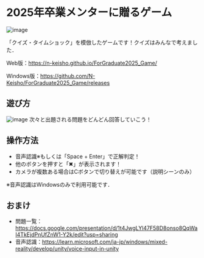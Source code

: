 # 2025年卒業メンターに贈るゲーム
![image](https://github.com/user-attachments/assets/358cdaf2-96f2-4e8a-9ac9-054ac914069b)

「クイズ・タイムショック」を模倣したゲームです！クイズはみんなで考えました．

Web版：https://n-keisho.github.io/ForGraduate2025_Game/

Windows版：https://github.com/N-Keisho/ForGraduate2025_Game/releases

## 遊び方
![image](https://github.com/user-attachments/assets/2cf7ac90-21ea-4189-affb-4bb8437ada44)
次々と出題される問題をどんどん回答していこう！
## 操作方法
- 音声認識※もしくは「Space + Enter」で正解判定！
- 他のボタンを押すと「✖」が表示されます！
- カメラが複数ある場合はCボタンで切り替えが可能です（説明シーンのみ）

※音声認識はWindowsのみで利用可能です．

## おまけ
- 問題一覧：https://docs.google.com/presentation/d/1t4JwgLYl47F58D8onso8QqWaI4TkEjdPnUfZnW1-Y2k/edit?usp=sharing
- 音声認識：https://learn.microsoft.com/ja-jp/windows/mixed-reality/develop/unity/voice-input-in-unity

